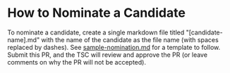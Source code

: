 # How to Nominate a Candidate

To nominate a candidate, create a single markdown file titled "[candidate-name].md" with the name of the candidate as
the file name (with spaces replaced by dashes). See [sample-nomination.md](/elections/nominees/mar-2025-election/sample-nomination.md)
for a template to follow. Submit this PR, and the TSC will review and approve the PR (or leave comments on why the PR
will not be accepted).